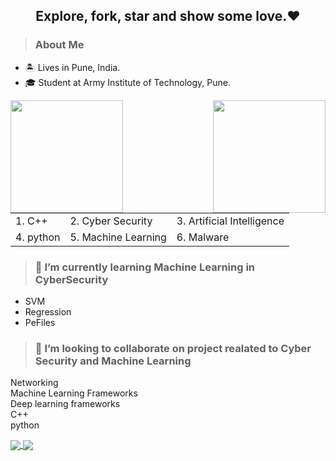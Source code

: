   <h2 align="center">Explore, fork, star and show some love.❤️</h2>
  
  <blockquote><h3>About Me</h3></blockquote>
  <ul>
    <li>🏝️ Lives in Pune, India.</li>
    <li>🎓 Student at Army Institute of Technology, Pune.</li>
  </ul>
  
  
  <div>
    <img align="left" height=180em src="https://github-readme-stats.vercel.app/api/top-langs/?username=sourabhmandal&theme=vue&hide=css,tcl,html"></img>
    <img align="right" height=180em src="https://github-readme-stats.vercel.app/api?username=sourabhmandal&count_private=true&show_icons=true&theme=vue&include_all_commits=true"></img>
  </div>
  
  <table>
    <tr>
      <td  style="border : 0px">1. C++</td>
      <td>2. Cyber Security</td>
      <td>3. Artificial Intelligence</td>
    </tr>
    <tr>
      <td>4. python</td>
      <td>5. Machine Learning</td>
      <td>6. Malware</td>
    </tr>
  </table>
  
  <blockquote><h3>🌱 I’m currently learning Machine Learning in CyberSecurity</h3></blockquote>
  <ul>
    <li>SVM</li>
    <li>Regression</li>
    <li>PeFiles</li>
  </ul>
  
  <blockquote><h3>👯 I’m looking to collaborate on project realated to Cyber Security and Machine Learning</h3></blockquote>
  <p>
        Networking<br>
        Machine Learning Frameworks<br>
        Deep learning frameworks<br>
        C++<br>
        python<br>
  </p>
  
  <a href="https://github.com/sourabhmandal/cpxtreme">
    <img align="center" src="https://github-readme-stats.vercel.app/api/pin/?username=sourabhmandal&repo=cpxtreme" />
  </a>
  <a href="https://github.com/sourabhmandal/sourabhmandal.github.io">
    <img align="center" src="https://github-readme-stats.vercel.app/api/pin/?username=sourabhmandal&repo=sourabhmandal.github.io" />
  </a>
  <!--
  **sourabhmandal/sourabhmandal** is a ✨ _special_ ✨ repository because its `README.md` (this file) appears on your GitHub profile.
  
    Here are some ideas to get you started:

    - 🔭 I’m currently working on ...
    - 🌱 I’m currently learning ...
    - 🤔 I’m looking for help with ...
    - 💬 Ask me about ...
    - 📫 How to reach me: ...
    - 😄 Pronouns: ...
    - ⚡ Fun fact: ...
  -->
  

